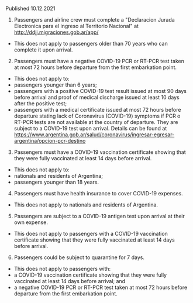 Published 10.12.2021
1. Passengers and airline crew must complete a "Declaracion Jurada Electronica para el ingreso al Territorio Nacional" at <a href="http://ddjj.migraciones.gob.ar/app/">http://ddjj.migraciones.gob.ar/app/</a>
- This does not apply to passengers older than 70 years who can complete it upon arrival.
2. Passengers must have a negative COVID-19 PCR or RT-PCR test taken at most 72 hours before departure from the first embarkation point.
- This does not apply to:
- passengers younger than 6 years;
- passengers with a positive COVID-19 test result issued at most 90 days before arrival and proof of medical discharge issued at least 10 days after the positive test;
- passengers with a medical certificate issued at most 72 hours before departure stating lack of Coronavirus (COVID-19) symptoms if PCR o RT-PCR tests are not available at the country of departure. They are subject to a COVID-19 test upon arrival. Details can be found at <a href="https://www.argentina.gob.ar/salud/coronavirus/ingresar-egresar-argentina/opcion-pcr-destino">https://www.argentina.gob.ar/salud/coronavirus/ingresar-egresar-argentina/opcion-pcr-destino</a>
3. Passengers must have a COVID-19 vaccination certificate showing that they were fully vaccinated at least 14 days before arrival.
- This does not apply to:
- nationals and residents of Argentina;
- passengers younger than 18 years.
4. Passengers must have health insurance to cover COVID-19 expenses.
- This does not apply to nationals and residents of Argentina.
5. Passengers are subject to a COVID-19 antigen test upon arrival at their own expense.
- This does not apply to passengers with a COVID-19 vaccination certificate showing that they were fully vaccinated at least 14 days before arrival.
6. Passengers could be subject to quarantine for 7 days.
- This does not apply to passengers with:
- a COVID-19 vaccination certificate showing that they were fully vaccinated at least 14 days before arrival; and
- a negative COVID-19 PCR or RT-PCR test taken at most 72 hours before departure from the first embarkation point.